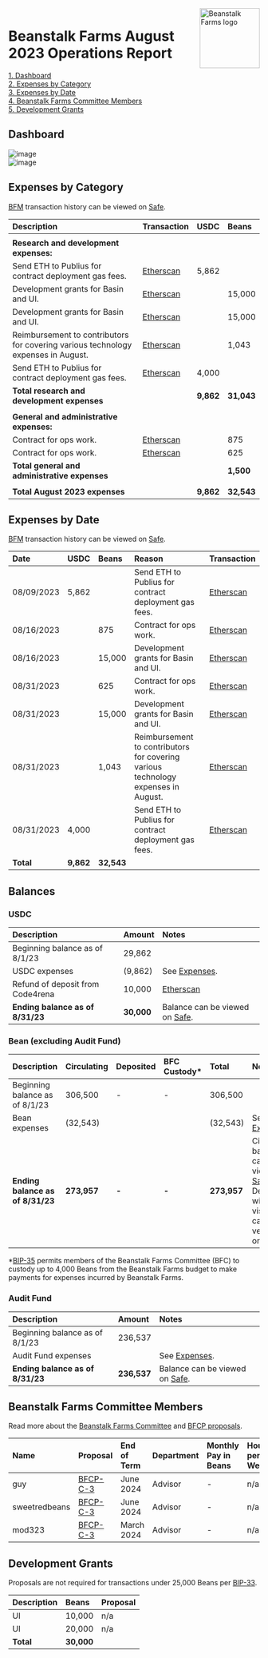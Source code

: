 <img src="https://arweave.net/jT_5PRnlx5T4olxEPanXO9m6ur5ho341aY4cmp9YNuM" alt="Beanstalk Farms logo" align="right" width="120" />

# Beanstalk Farms August 2023 Operations Report

[1. Dashboard](#dashboard)  
[2. Expenses by Category](#expenses-by-category)  
[3. Expenses by Date](#expenses-by-date)  
[4. Beanstalk Farms Committee Members](#beanstalk-farms-committee-members)  
[5. Development Grants](#development-grants)  

## Dashboard

![image](https://arweave.net/-F59xPaCRwNpxE8X4pXaC1oKJho2Md_cjvDIV2_350k)  
![image](https://arweave.net/FW3C3MHDGbmf2fPWc97wgOqPV2TY_Fggc7kLhtMt0AY)  

## Expenses by Category

[BFM](https://docs.bean.money/almanac/governance/beanstalk-farms/bfm-dashboard) transaction history can be viewed on [Safe](https://app.safe.global/eth:0x21DE18B6A8f78eDe6D16C50A167f6B222DC08DF7/transactions/history).

| Description                                                                       | Transaction                                                                                             | USDC      | Beans      |
|:----------------------------------------------------------------------------------|:--------------------------------------------------------------------------------------------------------|:----------|:-----------|
|                                                                                   |                                                                                                         |           |            |
| **Research and development expenses:**                                            |                                                                                                         |           |            |
| Send ETH to Publius for contract deployment gas fees.                             | [Etherscan](https://etherscan.io/tx/0x2bb3bb70d441b5bd5f934ebd5f091e6929b80e475df81ea10778fd5adf52276b) | 5,862     |            |
| Development grants for Basin and UI.                                              | [Etherscan](https://etherscan.io/tx/0x4ea755187b026f47457b50025a3f5cf25a9994a174aa7f24aeb6b2f1ba06acc8) |           | 15,000     |
| Development grants for Basin and UI.                                              | [Etherscan](https://etherscan.io/tx/0x29941f8918ddd71fc26d2af201e390a0593883793034a6eb8d6227abc879ae37) |           | 15,000     |
| Reimbursement to contributors for covering various technology expenses in August. | [Etherscan](https://etherscan.io/tx/0x29941f8918ddd71fc26d2af201e390a0593883793034a6eb8d6227abc879ae37) |           | 1,043      |
| Send ETH to Publius for contract deployment gas fees.                             | [Etherscan](https://etherscan.io/tx/0x29941f8918ddd71fc26d2af201e390a0593883793034a6eb8d6227abc879ae37) | 4,000     |            |
| **Total research and development expenses**                                       |                                                                                                         | **9,862** | **31,043** |
|                                                                                   |                                                                                                         |           |            |
| **General and administrative expenses:**                                          |                                                                                                         |           |            |
| Contract for ops work.                                                            | [Etherscan](https://etherscan.io/tx/0x4ea755187b026f47457b50025a3f5cf25a9994a174aa7f24aeb6b2f1ba06acc8) |           | 875        |
| Contract for ops work.                                                            | [Etherscan](https://etherscan.io/tx/0x29941f8918ddd71fc26d2af201e390a0593883793034a6eb8d6227abc879ae37) |           | 625        |
| **Total general and administrative expenses**                                     |                                                                                                         |           | **1,500**  |
|                                                                                   |                                                                                                         |           |            |
| **Total August 2023 expenses**                                                    |                                                                                                         | **9,862** | **32,543** |

## Expenses by Date

[BFM](https://docs.bean.money/almanac/governance/beanstalk-farms/bfm-dashboard) transaction history can be viewed on [Safe](https://app.safe.global/eth:0x21DE18B6A8f78eDe6D16C50A167f6B222DC08DF7/transactions/history).

| Date       | USDC      | Beans      | Reason                                                                            | Transaction                                                                                             |
|:-----------|:----------|:-----------|:----------------------------------------------------------------------------------|:--------------------------------------------------------------------------------------------------------|
| 08/09/2023 | 5,862     |            | Send ETH to Publius for contract deployment gas fees.                             | [Etherscan](https://etherscan.io/tx/0x2bb3bb70d441b5bd5f934ebd5f091e6929b80e475df81ea10778fd5adf52276b) |
| 08/16/2023 |           | 875        | Contract for ops work.                                                            | [Etherscan](https://etherscan.io/tx/0x4ea755187b026f47457b50025a3f5cf25a9994a174aa7f24aeb6b2f1ba06acc8) |
| 08/16/2023 |           | 15,000     | Development grants for Basin and UI.                                              | [Etherscan](https://etherscan.io/tx/0x4ea755187b026f47457b50025a3f5cf25a9994a174aa7f24aeb6b2f1ba06acc8) |
| 08/31/2023 |           | 625        | Contract for ops work.                                                            | [Etherscan](https://etherscan.io/tx/0x29941f8918ddd71fc26d2af201e390a0593883793034a6eb8d6227abc879ae37) |
| 08/31/2023 |           | 15,000     | Development grants for Basin and UI.                                              | [Etherscan](https://etherscan.io/tx/0x29941f8918ddd71fc26d2af201e390a0593883793034a6eb8d6227abc879ae37) |
| 08/31/2023 |           | 1,043      | Reimbursement to contributors for covering various technology expenses in August. | [Etherscan](https://etherscan.io/tx/0x29941f8918ddd71fc26d2af201e390a0593883793034a6eb8d6227abc879ae37) |
| 08/31/2023 | 4,000     |            | Send ETH to Publius for contract deployment gas fees.                             | [Etherscan](https://etherscan.io/tx/0x29941f8918ddd71fc26d2af201e390a0593883793034a6eb8d6227abc879ae37) |
| **Total**  | **9,862** | **32,543** |                                                                                   |                                                                                                         |

## Balances

### USDC

| Description                      | Amount     | Notes                                                                                                             |
|:---------------------------------|:-----------|:------------------------------------------------------------------------------------------------------------------|
| Beginning balance as of 8/1/23   | 29,862     |                                                                                                                   |
| USDC expenses                    | (9,862)    | See [Expenses](#expenses-by-category).                                                                            |
| Refund of deposit from Code4rena | 10,000     | [Etherscan](https://etherscan.io/tx/0xe211bfbb382b9323a023147f68202989a14c7e8366c627397006fe515ba9cb33)           |
| **Ending balance as of 8/31/23** | **30,000** | Balance can be viewed on [Safe](https://app.safe.global/eth:0x21DE18B6A8f78eDe6D16C50A167f6B222DC08DF7/balances). |

### Bean (excluding Audit Fund)

| Description                      | Circulating | Deposited | BFC Custody* | Total       | Notes                                                                                                                                                                                         |
|:---------------------------------|:------------|:----------|:-------------|:------------|:----------------------------------------------------------------------------------------------------------------------------------------------------------------------------------------------|
| Beginning balance as of 8/1/23   | 306,500     | -         | -            | 306,500     |                                                                                                                                                                                               |
| Bean expenses                    | (32,543)    |           |              | (32,543)    | See [Expenses](#expenses-by-category).                                                                                                                                                        |
| **Ending balance as of 8/31/23** | **273,957** | **-**     | **-**        | **273,957** | Circulating balance can be viewed on [Safe](https://app.safe.global/eth:0x21DE18B6A8f78eDe6D16C50A167f6B222DC08DF7/balances). Silo Deposits will not be visible but can be verified on-chain. |

*[BIP-35](https://arweave.net/6io_TThM36tFXmaM-AW52xygYKQ2oxUbGA8jydtanMc) permits members of the Beanstalk Farms Committee (BFC) to custody up to 4,000 Beans from the Beanstalk Farms budget to make payments for expenses incurred by Beanstalk Farms.

### Audit Fund

| Description                      | Amount      | Notes                                                                                                             |
|:---------------------------------|:------------|:------------------------------------------------------------------------------------------------------------------|
| Beginning balance as of 8/1/23   | 236,537     |                                                                                                                   |
| Audit Fund expenses              |             | See [Expenses](#expenses-by-category).                                                                            |
| **Ending balance as of 8/31/23** | **236,537** | Balance can be viewed on [Safe](https://app.safe.global/eth:0x21DE18B6A8f78eDe6D16C50A167f6B222DC08DF7/balances). |

## Beanstalk Farms Committee Members

Read more about the [Beanstalk Farms Committee](https://docs.bean.money/almanac/governance/beanstalk-farms#beanstalk-farms-committee) and [BFCP proposals](https://docs.bean.money/almanac/governance/proposals#bfcp).

| Name          | Proposal                                                                    | End of Term | Department | Monthly Pay in Beans | Hours per Week |
|:--------------|:----------------------------------------------------------------------------|:------------|:-----------|:---------------------|:---------------|
| guy           | [BFCP-C-3](https://arweave.net/jAKE7eYNIqJOGVsbG5xU8EZDQPKCCXIipFzJo02tMys) | June 2024   | Advisor    | -                    | n/a            |
| sweetredbeans | [BFCP-C-3](https://arweave.net/jAKE7eYNIqJOGVsbG5xU8EZDQPKCCXIipFzJo02tMys) | June 2024   | Advisor    | -                    | n/a            |
| mod323        | [BFCP-C-3](https://arweave.net/jAKE7eYNIqJOGVsbG5xU8EZDQPKCCXIipFzJo02tMys) | March 2024  | Advisor    | -                    | n/a            |

## Development Grants

Proposals are not required for transactions under 25,000 Beans per [BIP-33](https://arweave.net/-iklnExU_oJl3N2Lh0wnnGqeT8cTV0L6d6YOpbn2iKc#governance).

| Description | Beans      | Proposal |
|:------------|:-----------|:---------|
| UI          | 10,000     | n/a      |
| UI          | 20,000     | n/a      |
| **Total**   | **30,000** |          |
